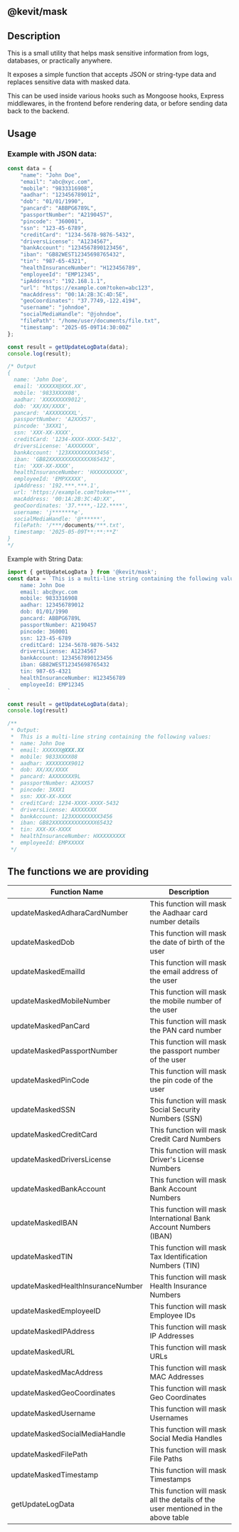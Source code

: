 @kevit/mask
-----------

## Description
This is a small utility that helps mask sensitive information from logs, databases, or practically anywhere.

It exposes a simple function that accepts JSON or string-type data and replaces sensitive data with masked data.

This can be used inside various hooks such as Mongoose hooks, Express middlewares, in the frontend before rendering data, or before sending data back to the backend.

## Usage
### Example with JSON data:
```ts
const data = {
    "name": "John Doe",
    "email": "abc@xyc.com",
    "mobile": "9833316908",
    "aadhar": "123456789012",
    "dob": "01/01/1990",
    "pancard": "ABBPG6789L",
    "passportNumber": "A2190457",
    "pincode": "360001",
    "ssn": "123-45-6789",
    "creditCard": "1234-5678-9876-5432",
    "driversLicense": "A1234567",
    "bankAccount": "1234567890123456",
    "iban": "GB82WEST12345698765432",
    "tin": "987-65-4321",
    "healthInsuranceNumber": "H123456789",
    "employeeId": "EMP12345",
    "ipAddress": "192.168.1.1",
    "url": "https://example.com?token=abc123",
    "macAddress": "00:1A:2B:3C:4D:5E",
    "geoCoordinates": "37.7749,-122.4194",
    "username": "johndoe",
    "socialMediaHandle": "@johndoe",
    "filePath": "/home/user/documents/file.txt",
    "timestamp": "2025-05-09T14:30:00Z"
};

const result = getUpdateLogData(data);
console.log(result);

/* Output
{
  name: 'John Doe',
  email: 'XXXXXX@XXX.XX',
  mobile: '9833XXXX08',
  aadhar: 'XXXXXXXX9012',
  dob: 'XX/XX/XXXX',
  pancard: 'AXXXXXXXXL',
  passportNumber: 'A2XXX57',
  pincode: '3XXX1',
  ssn: 'XXX-XX-XXXX',
  creditCard: '1234-XXXX-XXXX-5432',
  driversLicense: 'AXXXXXXX',
  bankAccount: '123XXXXXXXXX3456',
  iban: 'GB82XXXXXXXXXXXXXX65432',
  tin: 'XXX-XX-XXXX',
  healthInsuranceNumber: 'HXXXXXXXXX',
  employeeId: 'EMPXXXXX',
  ipAddress: '192.***.***.1',
  url: 'https://example.com?token=***',
  macAddress: '00:1A:2B:3C:4D:XX',
  geoCoordinates: '37.****,-122.****',
  username: 'j*******e',
  socialMediaHandle: '@******',
  filePath: '/***/documents/***.txt',
  timestamp: '2025-05-09T**:**:**Z'
}
*/
```

Example with String Data: 
```ts
import { getUpdateLogData } from '@kevit/mask';
const data = `This is a multi-line string containing the following values:
    name: John Doe  
    email: abc@xyc.com
    mobile: 9833316908
    aadhar: 123456789012
    dob: 01/01/1990
    pancard: ABBPG6789L
    passportNumber: A2190457
    pincode: 360001
    ssn: 123-45-6789
    creditCard: 1234-5678-9876-5432
    driversLicense: A1234567
    bankAccount: 1234567890123456
    iban: GB82WEST12345698765432
    tin: 987-65-4321
    healthInsuranceNumber: H123456789
    employeeId: EMP12345
`

const result = getUpdateLogData(data);
console.log(result)

/**
 * Output:
 *  This is a multi-line string containing the following values:
 *  name: John Doe  
 *  email: XXXXXX@XXX.XX
 *  mobile: 9833XXXX08
 *  aadhar: XXXXXXXX9012
 *  dob: XX/XX/XXXX
 *  pancard: AXXXXXXX9L
 *  passportNumber: A2XXX57
 *  pincode: 3XXX1
 *  ssn: XXX-XX-XXXX
 *  creditCard: 1234-XXXX-XXXX-5432
 *  driversLicense: AXXXXXXX
 *  bankAccount: 123XXXXXXXXX3456
 *  iban: GB82XXXXXXXXXXXXXX65432
 *  tin: XXX-XX-XXXX
 *  healthInsuranceNumber: HXXXXXXXXX
 *  employeeId: EMPXXXXX
 */
```

## The functions we are providing ##

| Function Name | Description |
|---|---|
| updateMaskedAdharaCardNumber | This function will mask the Aadhaar card number details |
| updateMaskedDob | This function will mask the date of birth of the user |
| updateMaskedEmailId | This function will mask the email address of the user |
| updateMaskedMobileNumber | This function will mask the mobile number of the user |
| updateMaskedPanCard | This function will mask the PAN card number |
| updateMaskedPassportNumber | This function will mask the passport number of the user |
| updateMaskedPinCode | This function will mask the pin code of the user |
| updateMaskedSSN | This function will mask Social Security Numbers (SSN) |
| updateMaskedCreditCard | This function will mask Credit Card Numbers |
| updateMaskedDriversLicense | This function will mask Driver's License Numbers |
| updateMaskedBankAccount | This function will mask Bank Account Numbers |
| updateMaskedIBAN | This function will mask International Bank Account Numbers (IBAN) |
| updateMaskedTIN | This function will mask Tax Identification Numbers (TIN) |
| updateMaskedHealthInsuranceNumber | This function will mask Health Insurance Numbers |
| updateMaskedEmployeeID | This function will mask Employee IDs |
| updateMaskedIPAddress | This function will mask IP Addresses |
| updateMaskedURL | This function will mask URLs |
| updateMaskedMacAddress | This function will mask MAC Addresses |
| updateMaskedGeoCoordinates | This function will mask Geo Coordinates |
| updateMaskedUsername | This function will mask Usernames |
| updateMaskedSocialMediaHandle | This function will mask Social Media Handles |
| updateMaskedFilePath | This function will mask File Paths |
| updateMaskedTimestamp | This function will mask Timestamps |
| getUpdateLogData | This function will mask all the details of the user mentioned in the above table |